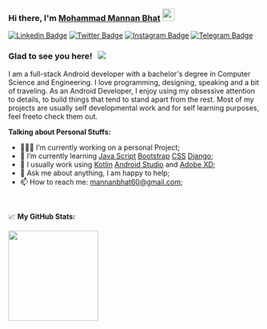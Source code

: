 ### Hi there, I'm <a href="https://github.com/zailta" target="_blank">Mohammad Mannan Bhat</a> <img src="https://media.giphy.com/media/hvRJCLFzcasrR4ia7z/giphy.gif" width="25px">
[![Linkedin Badge](https://img.shields.io/badge/-LinkedIn-0e76a8?style=flat-square&logo=Linkedin&logoColor=white)](https://linkedin.com/in/m-mannan-bhat-486405172/)
[![Twitter Badge](https://img.shields.io/badge/-Twitter-00acee?style=flat-square&logo=Twitter&logoColor=white)](https://twitter.com/BhatMannan)
[![Instagram Badge](https://img.shields.io/badge/-Instagram-e4405f?style=flat-square&logo=Instagram&logoColor=white)](https://instagram.com/mohammad_mannan/)
[![Telegram Badge](https://img.shields.io/badge/-Telegram-0088cc?style=flat-square&logo=Telegram&logoColor=white)](https://t.me/Zailta)

### Glad to see you here! &nbsp; ![](https://visitor-badge.glitch.me/badge?page_id=zailta)

I am a full-stack Android developer with a bachelor's degree in Computer Science and Engineering. I love programming, designing, speaking and a bit of traveling.
As an Android Developer, I enjoy using my obsessive attention to details, to build things that tend to stand apart from the rest. Most of my projects are usually self developmental work and for self learning purposes, feel freeto check them out.

**Talking about Personal Stuffs:**

- 👨🏻‍💻 I’m currently working on a personal Project;
- 🚀 I’m currently learning [Java Script](https://www.javascript.com/) [Bootstrap](https://getbootstrap.com/) [CSS](https://developer.mozilla.org/en-US/docs/Web/CSS) [Django](https://www.djangoproject.com/);
- 📝 I usually work using [Kotlin](https://kotlinlang.org/) [Android Studio](https://developer.android.com/studio) and [Adobe XD](https://www.adobe.com/in/products/xd.html); 
- 💬 Ask me about anything, I am happy to help;
- 📫 How to reach me: mannanbhat60@gmail.com;

</br>

📈 **My GitHub Stats:**

<p>
  <img height="180em" src="https://github-readme-stats.vercel.app/api/top-langs/?username=zailta&exclude_repo=KNN-Image-Classification&show_icons=true&hide_border=true&layout=compact&langs_count=8"/>
</p>




